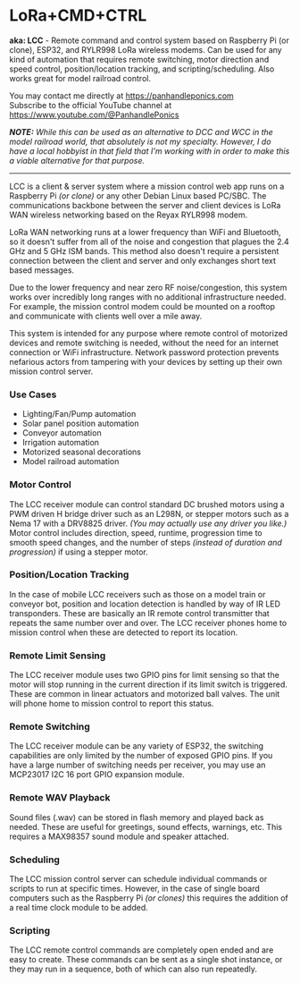 # LoRa+CMD+CTRL
**aka: LCC** - Remote command and control system based on Raspberry Pi (or clone), ESP32, and RYLR998 LoRa wireless modems. Can be used for any kind of automation that requires remote switching, motor direction and speed control, position/location tracking, and scripting/scheduling. Also works great for model railroad control.

You may contact me directly at https://panhandleponics.com<br>
Subscribe to the official YouTube channel at https://www.youtube.com/@PanhandlePonics

_**NOTE:** While this can be used as an alternative to DCC and WCC in the model railroad world, that absolutely is not my specialty. However, I do have a local hobbyist in that field that I'm working with in order to make this a viable alternative for that purpose._

---

LCC is a client & server system where a mission control web app runs on a Raspberry Pi _(or clone)_ or any other Debian Linux based PC/SBC. The communications backbone between the server and client devices is LoRa WAN wireless networking based on the Reyax RYLR998 modem.

LoRa WAN networking runs at a lower frequency than WiFi and Bluetooth, so it doesn't suffer from all of the noise and congestion that plagues the 2.4 GHz and 5 GHz ISM bands. This method also doesn't require a persistent connection between the client and server and only exchanges short text based messages.

Due to the lower frequency and near zero RF noise/congestion, this system works over incredibly long ranges with no additional infrastructure needed. For example, the mission control modem could be mounted on a rooftop and communicate with clients well over a mile away.

This system is intended for any purpose where remote control of motorized devices and remote switching is needed, without the need for an internet connection or WiFi infrastructure. Network password protection prevents nefarious actors from tampering with your devices by setting up their own mission control server.

### Use Cases
- Lighting/Fan/Pump automation
- Solar panel position automation
- Conveyor automation
- Irrigation automation
- Motorized seasonal decorations
- Model railroad automation

### Motor Control
The LCC receiver module can control standard DC brushed motors using a PWM driven H bridge driver such as an L298N, or stepper motors such as a Nema 17 with a DRV8825 driver. _(You may actually use any driver you like.)_ Motor control includes direction, speed, runtime, progression time to smooth speed changes, and the number of steps _(instead of duration and progression)_ if using a stepper motor.

### Position/Location Tracking
In the case of mobile LCC receivers such as those on a model train or conveyor bot, position and location detection is handled by way of IR LED transponders. These are basically an IR remote control transmitter that repeats the same number over and over. The LCC receiver phones home to mission control when these are detected to report its location.

### Remote Limit Sensing
The LCC receiver module uses two GPIO pins for limit sensing so that the motor will stop running in the current direction if its limit switch is triggered. These are common in linear actuators and motorized ball valves. The unit will phone home to mission control to report this status.

### Remote Switching
The LCC receiver module can be any variety of ESP32, the switching capabilities are only limited by the number of exposed GPIO pins. If you have a large number of switching needs per receiver, you may use an MCP23017 I2C 16 port GPIO expansion module.

### Remote WAV Playback
Sound files (.wav) can be stored in flash memory and played back as needed. These are useful for greetings, sound effects, warnings, etc. This requires a MAX98357 sound module and speaker attached.

### Scheduling
The LCC mission control server can schedule individual commands or scripts to run at specific times. However, in the case of single board computers such as the Raspberry Pi _(or clones)_ this requires the addition of a real time clock module to be added.

### Scripting
The LCC remote control commands are completely open ended and are easy to create. These commands can be sent as a single shot instance, or they may run in a sequence, both of which can also run repeatedly.
